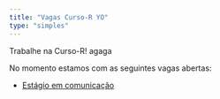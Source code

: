 ```yaml
---
title: "Vagas Curso-R YO"
type: "simples"
---
```


Trabalhe na Curso-R! agaga

No momento estamos com as seguintes vagas abertas:

* [Estágio em comunicação](/vagas/estagio-comunicacao)